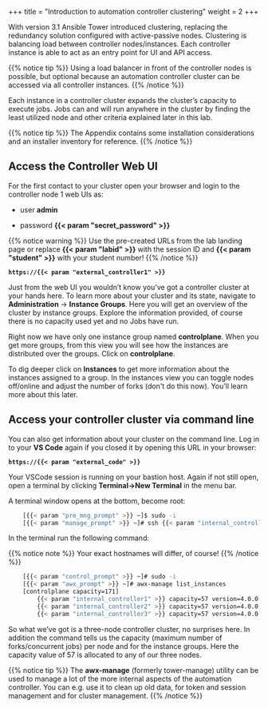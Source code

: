 +++
title = "Introduction to automation controller clustering"
weight = 2
+++

With version 3.1 Ansible Tower introduced clustering, replacing the redundancy solution configured with active-passive nodes. Clustering is balancing load between controller nodes/instances. Each controller instance is able to act as an entry point for UI and API access.

{{% notice tip %}}
Using a load balancer in front of the controller nodes is possible, but optional because an automation controller cluster can be accessed via all controller instances.
{{% /notice %}}

Each instance in a controller cluster expands the cluster’s capacity to execute jobs. Jobs can and will run anywhere in the cluster by finding the least utilized node and other criteria explained later in this lab.

{{% notice tip %}}
The Appendix contains some installation considerations and an installer inventory for reference.
{{% /notice %}}

## Access the Controller Web UI

For the first contact to your cluster open your browser and login to the
controller node 1 web UIs as:

- user **admin**

- password **{{< param "secret_password" >}}**

{{% notice warning %}}
Use the pre-created URLs from the lab landing page or replace **{{< param "labid" >}}** with the session ID and **{{< param "student" >}}** with your student number!
{{% /notice %}}

**`https://{{< param "external_controller1" >}}`**

Just from the web UI you wouldn’t know you’ve got a controller cluster at your hands here. To learn more about your cluster and its state, navigate to  **Administration** -> **Instance Groups**. Here you will get an overview of the cluster by instance groups. Explore the information provided, of course there is no capacity used yet and no Jobs have run.

Right now we have only one instance group named **controlplane**. When you get more groups, from this view you will see how the instances are distributed over the groups. Click on **controlplane**.

To dig deeper click on **Instances** to get more information about the instances assigned to a group. In the instances view you can toggle nodes off/online and adjust the number of forks (don't do this now). You’ll learn more about this later.

## Access your controller cluster via command line

You can also get information about your cluster on the command line. Log in to your **VS Code** again if you closed it by opening this URL in your browser:

**`https://{{< param "external_code" >}}`**

Your VSCode session is running on your bastion host. Again if not still open, open a terminal by clicking **Terminal->New Terminal** in the menu bar.

A terminal window opens at the bottom, become root:

```bash
    [{{< param "pre_mng_prompt" >}} ~]$ sudo -i
    [{{< param "manage_prompt" >}} ~]# ssh {{< param "internal_controller1" >}}
```

In the terminal run the following command:

{{% notice note %}}
Your exact hostnames will differ, of course!
{{% /notice %}}

```bash
    [{{< param "control_prompt" >}} ~]# sudo -i
    [{{< param "awx_prompt" >}} ~]# awx-manage list_instances
    [controlplane capacity=171]
        {{< param "internal_controller1" >}} capacity=57 version=4.0.0 heartbeat="2020-08-27 09:06:21"
        {{< param "internal_controller2" >}} capacity=57 version=4.0.0 heartbeat="2020-08-27 09:05:58"
        {{< param "internal_controller3" >}} capacity=57 version=4.0.0 heartbeat="2020-08-27 09:06:00"
```

So what we’ve got is a three-node controller cluster, no surprises here. In addition the command tells us the capacity (maximum number of forks/concurrent jobs) per node and for the instance groups. Here the capacity value of 57 is allocated to any of our three nodes.

{{% notice tip %}}
The **awx-manage** (formerly tower-manage) utility can be used to manage a lot of the more internal aspects of the automation controller.
You can e.g. use it to clean up old data, for token and session management and for cluster management.
{{% /notice %}}

